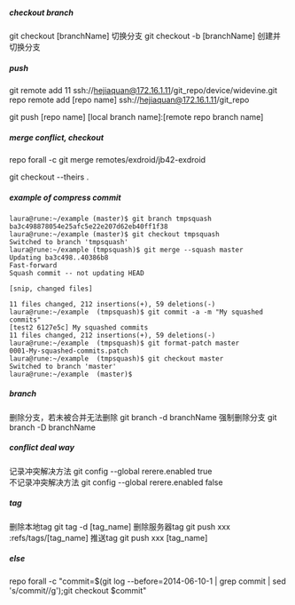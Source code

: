 ##### checkout branch
git checkout [branchName]  切换分支
git checkout -b [branchName] 创建并切换分支

##### push
git remote add 11 ssh://hejiaquan@172.16.1.11/git_repo/device/widevine.git
repo remote add [repo name] ssh://hejiaquan@172.16.1.11/git_repo

git push [repo name] [local branch name]:[remote repo branch name]


##### merge conflict, checkout
repo forall -c git merge remotes/exdroid/jb42-exdroid

git checkout --theirs .

##### example of compress commit
```
laura@rune:~/example (master)$ git branch tmpsquash ba3c498878054e25afc5e22e207d62eb40ff1f38
laura@rune:~/example (master)$ git checkout tmpsquash
Switched to branch 'tmpsquash'
laura@rune:~/example (tmpsquash)$ git merge --squash master
Updating ba3c498..40386b8
Fast-forward
Squash commit -- not updating HEAD

[snip, changed files]

11 files changed, 212 insertions(+), 59 deletions(-)
laura@rune:~/example  (tmpsquash)$ git commit -a -m "My squashed commits"
[test2 6127e5c] My squashed commits
11 files changed, 212 insertions(+), 59 deletions(-)
laura@rune:~/example  (tmpsquash)$ git format-patch master
0001-My-squashed-commits.patch
laura@rune:~/example  (tmpsquash)$ git checkout master
Switched to branch 'master'
laura@rune:~/example  (master)$
```
##### branch
删除分支，若未被合并无法删除
git branch -d branchName 
强制删除分支
git branch -D branchName 


##### conflict deal way
记录冲突解决方法
git config --global rerere.enabled true   
不记录冲突解决方法
git config --global rerere.enabled false


##### tag
删除本地tag
git tag -d [tag_name]
删除服务器tag
git push xxx :refs/tags/[tag_name]
推送tag
git push xxx [tag_name]


##### else
repo forall -c "commit=$(git log --before=2014-06-10-1 | grep commit | sed 's/commit//g');git checkout $commit"
